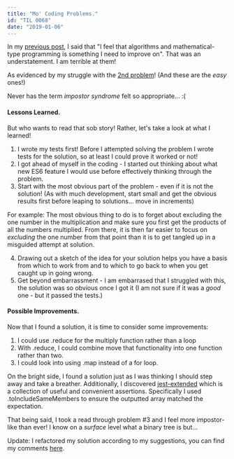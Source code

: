 ```yaml
---
title: "Mo' Coding Problems."
id: "TIL 0068"
date: "2019-01-06"
---
```


In my [previous post](/til0067/), I said that "I feel that algorithms and mathematical-type programming is something I need to improve on". That was an understatement. I am terrible at them! 


As evidenced by my struggle with the [2nd problem](https://github.com/nicholaspretorius/dcp/blob/master/solutions/dcp02.test.js)! (And these are the *easy* ones!) 


Never has the term *impostor syndrome* felt so appropriate... :(

#### Lessons Learned.

But who wants to read that sob story! Rather, let's take a look at what I learned!


1. I wrote my tests first! Before I attempted solving the problem I wrote tests for the solution, so at least I could prove it worked or not!
2. I got ahead of myself in the coding - I started out thinking about what new ES6 feature I would use before effectively thinking through the problem. 
3. Start with the most obvious part of the problem - even if it is not the solution! (As with much development, start small and get the obvious results first before leaping to solutions... move in increments)


For example: The most obvious thing to do is to forget about excluding the one number in the multiplication and make sure you first get the products of all the numbers multiplied. From there, it is then far easier to focus on *excluding* the one number from that point than it is to get tangled up in a misguided attempt at solution.


4. Drawing out a sketch of the idea for your solution helps you have a basis from which to work from and to which to go back to when you get caught up in going wrong. 
5. Get beyond embarrassment - I am embarrased that I struggled with this, the solution was so obvious once I got it (I am not sure if it was a *good* one - but it passed the tests.)


#### Possible Improvements.

Now that I found a solution, it is time to consider some improvements: 

1. I could use .reduce for the multiply function rather than a loop
2. With .reduce, I could combine move that functionality into one function rather than 
two. 
3. I could look into using .map instead of a for loop. 


On the bright side, I found a solution just as I was thinking I should step away and take a breather. Additionally, I discovered [jest-extended](https://github.com/jest-community/jest-extended) which is a collection of useful and convenient assertions. Specifically I used .toIncludeSameMembers to ensure the outputted array matched the expectation. 


That being said, I took a read through problem #3 and I feel more impostor-like than ever! I know on a *surface* level what a binary tree is but...

Update: I refactored my solution according to my suggestions, you can find my comments [here](/til0068/).

